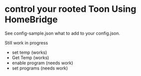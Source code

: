 # control your rooted Toon Using HomeBridge

See config-sample.json what to add to your config.json.  

Still work in progress

- set temp (works)
- Get Temp (works)
- enable program (needs work)
- set programs (needs work)
